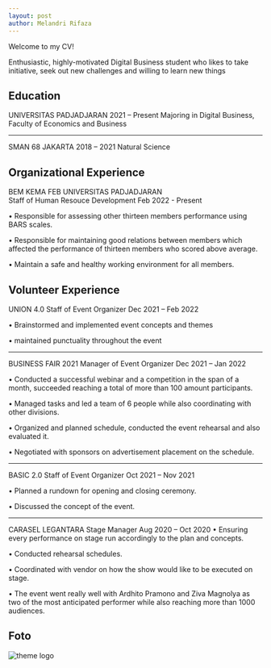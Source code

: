 ```yaml
---
layout: post
author: Melandri Rifaza
---
```


Welcome to my CV!

Enthusiastic, highly-motivated Digital Business student who likes to take initiative, seek out new challenges and willing to learn new things

## Education

UNIVERSITAS PADJADJARAN	2021 – Present
Majoring in Digital Business, Faculty of Economics and Business

---

SMAN 68 JAKARTA 	2018 – 2021
Natural Science


## Organizational Experience

BEM KEMA FEB UNIVERSITAS PADJADJARAN			 
Staff of Human Resouce Development	Feb 2022 - Present

•	Responsible for assessing other thirteen members performance using BARS scales.

•	Responsible for maintaining good relations between members which affected the performance of thirteen members who scored above average. 

•	Maintain a safe and healthy working environment for all members.


## Volunteer Experience

UNION 4.0
Staff of Event Organizer	Dec 2021 – Feb 2022

•	Brainstormed and implemented event concepts and themes

•	maintained punctuality throughout the event

---

BUSINESS FAIR 2021
Manager of Event Organizer	Dec 2021 – Jan 2022

•	Conducted a successful webinar and a competition in the span of a month, succeeded reaching a total of more than 100 amount participants.

•	Managed tasks and led a team of 6 people while also coordinating with other divisions.

•	Organized and planned schedule, conducted the event rehearsal and also evaluated it. 

•	Negotiated with sponsors on advertisement placement on the schedule. 

---

BASIC 2.0 
Staff of Event Organizer	Oct 2021 – Nov 2021

•	Planned a rundown for opening and closing ceremony.  

•	Discussed the concept of the event.

---

CARASEL LEGANTARA 
Stage Manager	Aug 2020 – Oct 2020
•	Ensuring every performance on stage run accordingly to the plan and concepts.

•	Conducted rehearsal schedules. 

•	Coordinated with vendor on how the show would like to be executed on stage.

•	The event went really well with Ardhito Pramono and Ziva Magnolya as two of the most anticipated performer while also reaching more than 1000 audiences.


## Foto 

![theme logo](https://yt3.ggpht.com/ytc/AKedOLQJMv9t9YkOMG3pYZ_qJl7rh4m6O67eC8iV_Y7hUg=s900-c-k-c0x00ffffff-no-rj)

